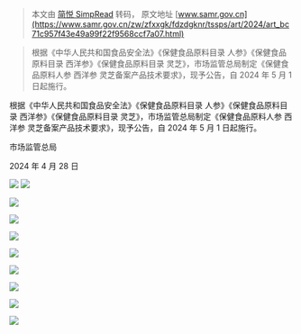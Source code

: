 > 本文由 [简悦 SimpRead](http://ksria.com/simpread/) 转码， 原文地址 [www.samr.gov.cn](https://www.samr.gov.cn/zw/zfxxgk/fdzdgknr/tssps/art/2024/art_bc71c957f43e49a99f22f9568ccf7a07.html)

> 根据《中华人民共和国食品安全法》《保健食品原料目录 人参》《保健食品原料目录 西洋参》《保健食品原料目录 灵芝》，市场监管总局制定《保健食品原料人参 西洋参 灵芝备案产品技术要求》，现予公告，自 2024 年 5 月 1 日起施行。

根据《中华人民共和国食品安全法》《保健食品原料目录 人参》《保健食品原料目录 西洋参》《保健食品原料目录 灵芝》，市场监管总局制定《保健食品原料人参 西洋参 灵芝备案产品技术要求》，现予公告，自 2024 年 5 月 1 日起施行。

市场监管总局

2024 年 4 月 28 日

![](../../assets/市场监管总局关于发布《保健食品原料人参%20西洋参%20灵芝备案产品技术要求》的公告_00%201.jpg)
![](../../assets/市场监管总局关于发布《保健食品原料人参%20西洋参%20灵芝备案产品技术要求》的公告_01%201.jpg)

![](../../assets/市场监管总局关于发布《保健食品原料人参%20西洋参%20灵芝备案产品技术要求》的公告_02.jpg)

![](../../assets/市场监管总局关于发布《保健食品原料人参%20西洋参%20灵芝备案产品技术要求》的公告_03.jpg)

![](../../assets/市场监管总局关于发布《保健食品原料人参%20西洋参%20灵芝备案产品技术要求》的公告_04.jpg)

![](../../assets/市场监管总局关于发布《保健食品原料人参%20西洋参%20灵芝备案产品技术要求》的公告_05.jpg)

![](../../assets/市场监管总局关于发布《保健食品原料人参%20西洋参%20灵芝备案产品技术要求》的公告_06.jpg)

![](../../assets/市场监管总局关于发布《保健食品原料人参%20西洋参%20灵芝备案产品技术要求》的公告_07.jpg)

![](../../assets/市场监管总局关于发布《保健食品原料人参%20西洋参%20灵芝备案产品技术要求》的公告_08.jpg)

![](../../assets/市场监管总局关于发布《保健食品原料人参%20西洋参%20灵芝备案产品技术要求》的公告_09.jpg)



